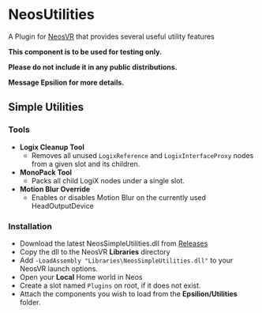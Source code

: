 # NeosUtilities #
A Plugin for [NeosVR](https://neos.com/) that provides several useful utility features

**This component is to be used for testing only.**

**Please do not include it in any public distributions.**

**Message Epsilion for more details.**


## Simple Utilities ##

### Tools ###
* **Logix Cleanup Tool**
  * Removes all unused `LogixReference` and `LogixInterfaceProxy` nodes from a given slot and its children.
* **MonoPack Tool**
  * Packs all child LogiX nodes under a single slot.
* **Motion Blur Override**
  * Enables or disables Motion Blur on the currently used HeadOutputDevice

### Installation ###
* Download the latest NeosSimpleUtilities.dll from [Releases](https://github.com/Aerizeon/NeosUtilities/releases)
* Copy the dll to the NeosVR **Libraries** directory
* Add `-LoadAssembly "Libraries\NeosSimpleUtilities.dll"` to your NeosVR launch options.
* Open your **Local** Home world in Neos
* Create a slot named `Plugins` on root, if it does not exist.
* Attach the components you wish to load from the **Epsilion/Utilities** folder.
